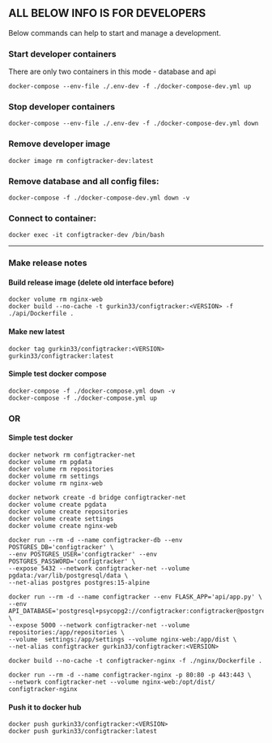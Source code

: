 ## ALL BELOW INFO IS FOR DEVELOPERS
Below commands can help to start and manage a development.
### Start developer containers
There are only two containers in this mode - database and api
```shell
docker-compose --env-file ./.env-dev -f ./docker-compose-dev.yml up
```

### Stop developer containers
```shell
docker-compose --env-file ./.env-dev -f ./docker-compose-dev.yml down
```

### Remove developer image
```shell
docker image rm configtracker-dev:latest
```

### Remove database and all config files:
```shell
docker-compose -f ./docker-compose-dev.yml down -v
```

### Connect to container:
```shell
docker exec -it configtracker-dev /bin/bash 
```
---

### Make release notes
#### Build release image (delete old interface before)
```shell
docker volume rm nginx-web
docker build --no-cache -t gurkin33/configtracker:<VERSION> -f ./api/Dockerfile .
```
#### Make new latest
```shell
docker tag gurkin33/configtracker:<VERSION> gurkin33/configtracker:latest
```
#### Simple test docker compose
```shell
docker-compose -f ./docker-compose.yml down -v
docker-compose -f ./docker-compose.yml up
```
### OR
#### Simple test docker
```shell
docker network rm configtracker-net
docker volume rm pgdata
docker volume rm repositories
docker volume rm settings
docker volume rm nginx-web

docker network create -d bridge configtracker-net
docker volume create pgdata
docker volume create repositories
docker volume create settings
docker volume create nginx-web

docker run --rm -d --name configtracker-db --env POSTGRES_DB='configtracker' \
--env POSTGRES_USER='configtracker' --env POSTGRES_PASSWORD='configtracker' \
--expose 5432 --network configtracker-net --volume pgdata:/var/lib/postgresql/data \
--net-alias postgres postgres:15-alpine

docker run --rm -d --name configtracker --env FLASK_APP='api/app.py' \
--env API_DATABASE='postgresql+psycopg2://configtracker:configtracker@postgres:5432/configtracker' \
--expose 5000 --network configtracker-net --volume repositories:/app/repositories \
--volume  settings:/app/settings --volume nginx-web:/app/dist \
--net-alias configtracker gurkin33/configtracker:<VERSION>

docker build --no-cache -t configtracker-nginx -f ./nginx/Dockerfile .

docker run --rm -d --name configtracker-nginx -p 80:80 -p 443:443 \
--network configtracker-net --volume nginx-web:/opt/dist/ configtracker-nginx
```
#### Push it to docker hub
```shell
docker push gurkin33/configtracker:<VERSION>
docker push gurkin33/configtracker:latest
```
